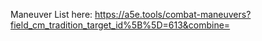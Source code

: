 Maneuver List here: https://a5e.tools/combat-maneuvers?field_cm_tradition_target_id%5B%5D=613&combine=